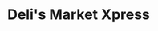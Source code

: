 ---
title: "Deli's Market Xpress"
url: /ciudad-guayana-puerto-ordaz/delis-market-xpress-carrera-azores/
shop: Lebensmittel
---